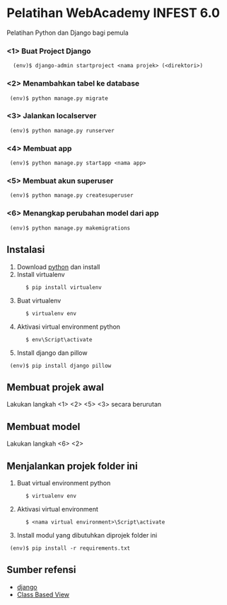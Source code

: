 # Pelatihan WebAcademy INFEST 6.0

Pelatihan Python dan Django bagi pemula

### <1> Buat Project Django

```
  (env)$ django-admin startproject <nama projek> (<direktori>)
```

### <2> Menambahkan tabel ke database

```
 (env)$ python manage.py migrate
```

### <3> Jalankan localserver

```
 (env)$ python manage.py runserver
```

### <4> Membuat app

```
 (env)$ python manage.py startapp <nama app>
```

### <5> Membuat akun superuser

```
 (env)$ python manage.py createsuperuser
```

### <6> Menangkap perubahan model dari app

```
 (env)$ python manage.py makemigrations
```

## Instalasi

1. Download [python](https://www.python.org/) dan install
2. Install virtualenv

```
      $ pip install virtualenv
```

3. Buat virtualenv

```
      $ virtualenv env
```

4. Aktivasi virtual environment python

```
      $ env\Script\activate
```

5. Install django dan pillow

```
 (env)$ pip install django pillow
```

## Membuat projek awal

Lakukan langkah <1> <2> <5> <3> secara berurutan

## Membuat model

Lakukan langkah <6> <2>

## Menjalankan projek folder ini

1. Buat virtual environment python

```
      $ virtualenv env
```

2. Aktivasi virtual environment

```
      $ <nama virtual environment>\Script\activate
```

3. Install modul yang dibutuhkan diprojek folder ini

```
 (env)$ pip install -r requirements.txt
```

## Sumber refensi

- [django](https://docs.djangoproject.com/en/3.1/)
- [Class Based View](http://ccbv.co.uk/)
